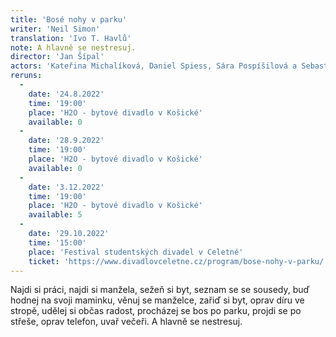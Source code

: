 ```yaml
---
title: 'Bosé nohy v parku'
writer: 'Neil Simon'
translation: 'Ivo T. Havlů'
note: A hlavně se nestresuj.
director: 'Jan Šípal'
actors: 'Kateřina Michalíková, Daniel Spiess, Sára Pospíšilová a Sebastian Vopěnka. V roli Opraváře telefonů jako hostující hvězda hraje student Katedry činoherního divadla DAMU Prokop Košář.'
reruns:
  -
    date: '24.8.2022'
    time: '19:00'
    place: 'H2O - bytové divadlo v Košické'
    available: 0
  -  
    date: '28.9.2022'
    time: '19:00'
    place: 'H2O - bytové divadlo v Košické'
    available: 0
  -  
    date: '3.12.2022'
    time: '19:00'
    place: 'H2O - bytové divadlo v Košické'
    available: 5
  -  
    date: '29.10.2022'
    time: '15:00'
    place: 'Festival studentských divadel v Celetné'
    ticket: 'https://www.divadlovceletne.cz/program/bose-nohy-v-parku/'
---
```

Najdi si práci, najdi si manžela, sežeň si byt, seznam se se sousedy, buď hodnej na svoji maminku, věnuj se manželce, zařiď si byt, oprav díru ve stropě, udělej si občas radost, procházej se bos po parku, projdi se po střeše, oprav telefon, uvař večeři.
A hlavně se nestresuj.
